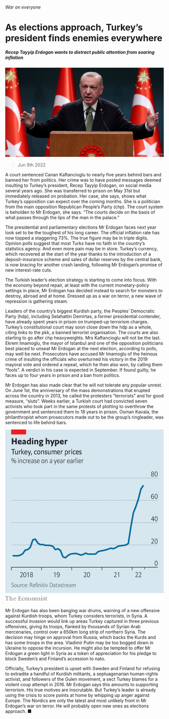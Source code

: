 ###### War on everyone

# As elections approach, Turkey’s president finds enemies everywhere 

##### Recep Tayyip Erdogan wants to distract public attention from soaring inflation 

![image](images/20220611_EUP503.jpg) 

> Jun 9th 2022 

A court sentenced Canan Kaftancioglu to nearly five years behind bars and banned her from politics. Her crime was to have posted messages deemed insulting to Turkey’s president, Recep Tayyip Erdogan, on social media several years ago. She was transferred to prison on May 31st but immediately released on probation. Her case, she says, shows what Turkey’s opposition can expect over the coming months. She is a politician from the main opposition Republican People’s Party (chp). The court system is beholden to Mr Erdogan, she says. “The courts decide on the basis of what passes through the lips of the man in the palace.” 

The presidential and parliamentary elections Mr Erdogan faces next year look set to be the toughest of his long career. The official inflation rate has now topped a staggering 73%. The true figure may be in triple digits. Opinion polls suggest that most Turks have no faith in the country’s statistics agency. And even more pain may be in store. Turkey’s currency, which recovered at the start of the year thanks to the introduction of a deposit-insurance scheme and sales of dollar reserves by the central bank, is now bracing for another crash landing, following Mr Erdogan’s promise of new interest-rate cuts. 

The Turkish leader’s election strategy is starting to come into focus. With the economy beyond repair, at least with the current monetary-policy settings in place, Mr Erdogan has decided instead to search for monsters to destroy, abroad and at home. Dressed up as a war on terror, a new wave of repression is gathering steam.

Leaders of the country’s biggest Kurdish party, the Peoples’ Democratic Party (hdp), including Selahattin Demirtas, a former presidential contender, have already spent years in prison on trumped-up terrorism charges. Turkey’s constitutional court may soon close down the hdp as a whole, citing links to the pkk, a banned terrorist organisation. The courts are also starting to go after chp heavyweights. Mrs Kaftancioglu will not be the last. Ekrem Imamoglu, the mayor of Istanbul and one of the opposition politicians best placed to unseat Mr Erdogan at the next election, according to polls, may well be next. Prosecutors have accused Mr Imamoglu of the heinous crime of insulting the officials who overturned his victory in the 2019 mayoral vote and ordered a repeat, which he then also won, by calling them “fools”. A verdict in his case is expected in September. If found guilty, he faces up to four years in prison and a ban from politics.

Mr Erdogan has also made clear that he will not tolerate any popular unrest. On June 1st, the anniversary of the mass demonstrations that erupted across the country in 2013, he called the protesters “terrorists” and for good measure, “sluts”. Weeks earlier, a Turkish court had convicted seven activists who took part in the same protests of plotting to overthrow the government and sentenced them to 18 years in prison. Osman Kavala, the philanthropist whom prosecutors made out to be the group’s ringleader, was sentenced to life behind bars. 

![image](images/20220611_EUC638.png) 


Mr Erdogan has also been banging war drums, warning of a new offensive against Kurdish troops, whom Turkey considers terrorists, in Syria. A successful invasion would link up areas Turkey captured in three previous offensives, giving its troops, flanked by thousands of Syrian Arab mercenaries, control over a 650km long strip of northern Syria. The decision may hinge on approval from Russia, which backs the Kurds and has some troops in the area. Vladimir Putin may be too bogged down in Ukraine to oppose the incursion. He might also be tempted to offer Mr Erdogan a green light in Syria as a token of appreciation for his pledge to block Sweden’s and Finland’s accession to nato. 

Officially, Turkey’s president is upset with Sweden and Finland for refusing to extradite a handful of Kurdish militants, a septuagenarian human-rights activist, and followers of the Gulen movement, a sect Turkey blames for a violent coup attempt in 2016. Mr Erdogan says this amounts to supporting terrorism. His true motives are inscrutable. But Turkey’s leader is already using the crisis to score points at home by whipping up anger against Europe. The Nordics are only the latest and most unlikely front in Mr Erdogan’s war on terror. He will probably open new ones as elections approach. ■

